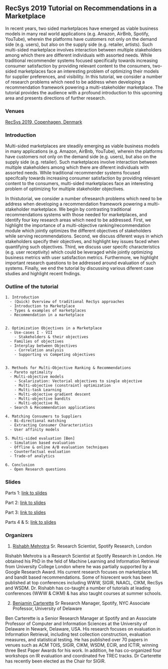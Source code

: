 ## RecSys 2019 Tutorial on Recommendations in a Marketplace

In recent years, two sided marketplaces have emerged as viable business models in many real world applications (e.g. Amazon, AirBnb, Spotify, YouTube), wherein the platforms have customers not only on the demand side (e.g. users), but also on the supply side (e.g. retailer, artists). Such multi-sided marketplace involves interaction between multiple stakeholders among which there are different individuals with assorted needs. While traditional recommender systems focused specifically towards increasing consumer satisfaction by providing relevant content to the consumers, two-sided marketplaces face an interesting problem of optimizing their models for supplier preferences, and visibility. In this tutorial, we consider a number of research problems which need to be address when developing a recommendation framework powering a multi-stakeholder marketplace. The tutorial provides the audience with a profound introduction to this upcoming area and presents directions of further research.


### Venues
[RecSys 2019, Copenhagen, Denmark](https://recsys.acm.org/recsys19/tutorials/#content-tab-1-4-tab)



### Introduction
Multi-sided marketplaces are steadily emerging as viable business models in many applications (e.g. Amazon, AirBnb, YouTube),
wherein the platforms have customers not only on the demand side (e.g. users), but also on the supply side (e.g. retailer). Such marketplaces involve interaction between multiple stakeholders among which there are diferent individuals with assorted needs. While traditional recommender systems focused specifcally towards increasing consumer satisfaction by providing relevant content to the consumers, multi-sided marketplaces face an interesting problem of optimizing for multiple stakeholder objectives.

In thistutorial, we consider a number ofresearch problems which need to be address when developing a recommendation framework powering a multi-stakeholder marketplace. We begin by contrasting traditional recommendations systems with those needed for marketplaces, and identify four key research areas which need to be addressed. First, we highlight the importance of a multi-objective ranking/recommendation module which jointly optimizes the different objectives of stakeholders while serving recommendations. Second, we discuss diferent ways in which stakeholders specify their objectives, and highlight key issues faced when quantifying such objectives. Third, we discuss user specifc characteristics (e.g. user receptivity) which could be leveraged while jointly optimizing business metrics with user satisfaction metrics. Furthermore, we highlight important research questions to be addressed around evaluation of such systems. Finally, we end the tutorial by discussing various diferent case studies and highlight recent fndings.



### Outline of the tutorial
```
1. Introduction
  - (Quick) Overview of traditional RecSys approaches
  - Introduction to Marketplace
  - Types & examples of marketplaces
  - Recommendation in a marketplace

  
2. Optimization Objectives in a Marketplace
  - Use-cases I - VII
    - Stakeholders & their objectives
  - Families of objectives
  - Interplay between Objectives
    - Correlation analysis
    - Supporting vs Competing objectives

  
3. Methods for Multi-Objective Ranking & Recommendations
  - Pareto optimality
  - Multi-objective models
    - Scalarization: Vectorial objectives to single objective
    - Multi-objective (constraint) optimization
    - Multi-task Learning
    - Multi-objective gradient descent
    - Multi-objective bandits
    - Multi-objective RL
  - Search & Recommendation applications

4. Matching Consumers to Suppliers
  - Bi-directional matching
  - Extracting Consumer Characteristics
  - User affinity models 

5. Multi-sided evaluation [Ben]
  - Simulation based evaluation 
  - Offline & online A/B evaluation techniques 
  - Counterfactual evaluation 
  - Trade-of analytics 

6. Conclusion
  - Open Research questions
```

### Slides
Parts 1: [link to slides]()

Part 2: [link to slides]()

Part 3: [link to slides]()

Parts 4 & 5: [link to slides]()

### Organizers
1. [Rishabh Mehrotra](http://www.rishabhmehrotra.com)
Sr. Research Scientist, Spotify Research, London

  Rishabh Mehrotra is a Research Scientist at Spotify Research in London. He obtained his PhD in the feld of Machine Learning and Information Retrieval from University College London where he was partially supported by a Google Research Award. His current research focuses on marketplace ML and bandit based recommendations. Some of hisrecent work has been published at top conferences including WWW, SIGIR, NAACL, CIKM, RecSys and WSDM. Dr. Rishabh has co-taught a number of tutorials at leading conferences (WWW & CIKM) & has also taught courses at summer schools.

2. [Benjamin Carterette](http://ir.cis.udel.edu/~carteret/)
Sr Research Manager, Spotify, NYC
Associate Professor, University of Delaware

  Ben Carterette is a Senior Research Manager at Spotify and an Associate Professor of Computer and Information Sciences at the University of Delaware in Newark, Delaware, USA. His research focuses on evaluation in Information Retrieval, including test collection construction, evaluation measures, and statistical testing. He has published over 70 papers in venues such as ACM TOIS, SIGIR, CIKM, WSDM, ECIR, and ICTIR, winning three Best Paper Awards for his work. In addition, he has co-organized four workshops on IR evaluation and coordinated fve TREC tracks. Dr Carterette has recently been elected as the Chair for SIGIR.


